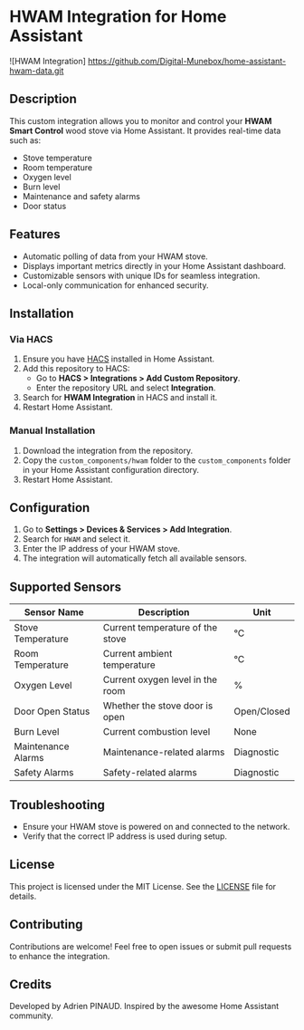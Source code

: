 # HWAM Integration for Home Assistant

![HWAM Integration] https://github.com/Digital-Munebox/home-assistant-hwam-data.git

## Description

This custom integration allows you to monitor and control your **HWAM Smart Control** wood stove via Home Assistant. It provides real-time data such as:

- Stove temperature
- Room temperature
- Oxygen level
- Burn level
- Maintenance and safety alarms
- Door status

## Features

- Automatic polling of data from your HWAM stove.
- Displays important metrics directly in your Home Assistant dashboard.
- Customizable sensors with unique IDs for seamless integration.
- Local-only communication for enhanced security.

## Installation

### Via HACS

1. Ensure you have [HACS](https://hacs.xyz/) installed in Home Assistant.
2. Add this repository to HACS:
   - Go to **HACS > Integrations > Add Custom Repository**.
   - Enter the repository URL and select **Integration**.
3. Search for **HWAM Integration** in HACS and install it.
4. Restart Home Assistant.

### Manual Installation

1. Download the integration from the repository.
2. Copy the `custom_components/hwam` folder to the `custom_components` folder in your Home Assistant configuration directory.
3. Restart Home Assistant.

## Configuration

1. Go to **Settings > Devices & Services > Add Integration**.
2. Search for `HWAM` and select it.
3. Enter the IP address of your HWAM stove.
4. The integration will automatically fetch all available sensors.

## Supported Sensors

| Sensor Name           | Description                      | Unit       |
|-----------------------|----------------------------------|------------|
| Stove Temperature     | Current temperature of the stove | °C         |
| Room Temperature      | Current ambient temperature      | °C         |
| Oxygen Level          | Current oxygen level in the room | %          |
| Door Open Status      | Whether the stove door is open   | Open/Closed |
| Burn Level            | Current combustion level         | None       |
| Maintenance Alarms    | Maintenance-related alarms       | Diagnostic |
| Safety Alarms         | Safety-related alarms            | Diagnostic |

## Troubleshooting

- Ensure your HWAM stove is powered on and connected to the network.
- Verify that the correct IP address is used during setup.

## License

This project is licensed under the MIT License. See the [LICENSE](LICENSE) file for details.

## Contributing

Contributions are welcome! Feel free to open issues or submit pull requests to enhance the integration.

## Credits

Developed by Adrien PINAUD. Inspired by the awesome Home Assistant community.
